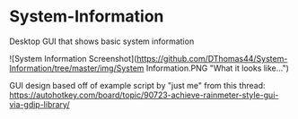 # System-Information
Desktop GUI that shows basic system information

![System Information Screenshot](https://github.com/DThomas44/System-Information/tree/master/img/System Information.PNG "What it looks like...")

GUI design based off of example script by "just me" from this thread: https://autohotkey.com/board/topic/90723-achieve-rainmeter-style-gui-via-gdip-library/
